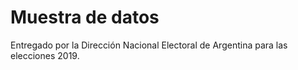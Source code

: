 # Muestra de datos

Entregado por la Dirección Nacional Electoral de Argentina para las elecciones 2019.  

